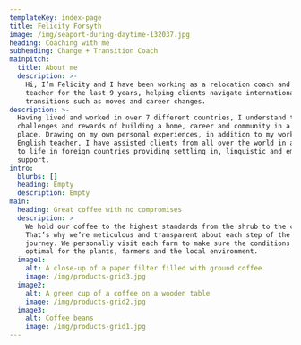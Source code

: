 ```yaml
---
templateKey: index-page
title: Felicity Forsyth
image: /img/seaport-during-daytime-132037.jpg
heading: Coaching with me
subheading: Change + Transition Coach
mainpitch:
  title: About me
  description: >-
    Hi, I’m Felicity and I have been working as a relocation coach and language
    teacher for the last 9 years, helping clients navigate international
    transitions such as moves and career changes.
description: >-
  Having lived and worked in over 7 different countries, I understand the unique
  challenges and rewards of building a home, career and community in a new
  place. Drawing on my own personal experiences, in addition to my work as an
  English teacher, I have assisted clients from all over the world in adapting
  to life in foreign countries providing settling in, linguistic and emotional
  support.
intro:
  blurbs: []
  heading: Empty
  description: Empty
main:
  heading: Great coffee with no compromises
  description: >
    We hold our coffee to the highest standards from the shrub to the cup.
    That’s why we’re meticulous and transparent about each step of the coffee’s
    journey. We personally visit each farm to make sure the conditions are
    optimal for the plants, farmers and the local environment.
  image1:
    alt: A close-up of a paper filter filled with ground coffee
    image: /img/products-grid3.jpg
  image2:
    alt: A green cup of a coffee on a wooden table
    image: /img/products-grid2.jpg
  image3:
    alt: Coffee beans
    image: /img/products-grid1.jpg
---
```


